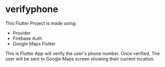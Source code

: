 # verifyphone

This Flutter Project is made using:
- Provider
- Firebase Auth
- Google Maps Flutter

This is Flutter App will verify the user's phone number.
Once verified, The user will be sent to Google Maps screen showing their current location.

